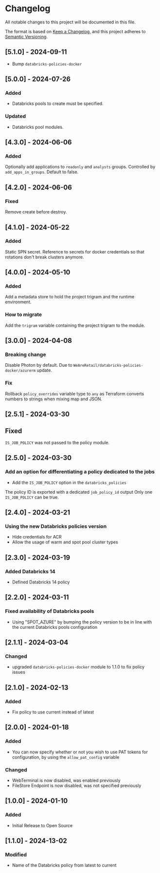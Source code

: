 
<!-- markdownlint-disable-file MD024 MD041 -->
# Changelog

All notable changes to this project will be documented in this file.

The format is based on [Keep a Changelog](https://keepachangelog.com/en/1.0.0/),
and this project adheres to [Semantic Versioning](https://semver.org/spec/v2.0.0.html).

## [5.1.0] - 2024-09-11

- Bump `databricks-policies-docker`

## [5.0.0] - 2024-07-26

### Added

- Databricks pools to create must be specified.

### Updated

- Databricks pool modules.

## [4.3.0] - 2024-06-06

### Added

Optionally add applications to `readonly` and `analysts` groups. Controlled by `add_apps_in_groups`.
Default to false.

## [4.2.0] - 2024-06-06

### Fixed

Remove create before destroy.

## [4.1.0] - 2024-05-22

### Added

Static SPN secret.
Reference to secrets for docker credentials so that rotations don't break clusters anymore.

## [4.0.0] - 2024-05-10

### Added

Add a metadata store to hold the project trigram and the runtime environment.

### How to migrate

Add the `trigram` variable containing the project trigram to the module.

## [3.0.0] - 2024-04-08

### Breaking change

Disable Photon by default. Due to `WeAreRetail/databricks-policies-docker/azurerm` update.

### Fix

Rollback `policy_overrides` variable type to `any` as Terraform converts numbers to strings when mixing map and JSON.

## [2.5.1] - 2024-03-30

## Fixed

`IS_JOB_POLICY` was not passed to the policy module.

## [2.5.0] - 2024-03-30

### Add an option for differentiating a policy dedicated to the jobs

- Add the `IS_JOB_POLICY` option in the `databricks_policies`

The policy ID is exported with a dedicated `job_policy_id` output
Only one `IS_JOB_POLICY` can be true.

## [2.4.0] - 2024-03-21

### Using the new Databricks policies version

- Hide credentials for ACR
- Allow the usage of warm and spot pool cluster types

## [2.3.0] - 2024-03-19

### Added Databricks 14

- Defined Databricks 14 policy

## [2.2.0] - 2024-03-11

### Fixed availability of Databricks pools

- Using "SPOT_AZURE" by bumping the policy version to be in line with the current Databricks pools configuration

## [2.1.1] - 2024-03-04

### Changed

- upgraded `databricks-policies-docker` module to 1.1.0 to fix policy issues

## [2.1.0] - 2024-02-13

### Added

- Fix policy to use current instead of latest

## [2.0.0] - 2024-01-18

### Added

- You can now specify whether or not you wish to use PAT tokens for configuration, by using the `allow_pat_config` variable

### Changed

- WebTerminal is now disabled, was enabled previously
- FileStore Endpoint is now disabled, was not specified previously

## [1.0.0] - 2024-01-10

### Added

- Initial Release to Open Source

## [1.1.0] - 2024-13-02

### Modified

- Name of the Databricks policy from latest to current

